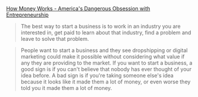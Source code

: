 [How Money Works - America's Dangerous Obsession with Entrepreneurship][yt-hmw-31-07-2023]

> The best way to start a business is to work in an industry you are interested in, get paid to learn about that industry, find a problem and leave to solve that problem.

> People want to start a business and they see dropshipping or digital marketing could make it possible without considering what value if any they are providing to the market. If you want to start a business, a good sign is if you can't believe that nobody has ever thought of your idea before. A bad sign is if you're taking someone else's idea because it looks like it made them a lot of money, or even worse they told you it made them a lot of money.

[yt-hmw-31-07-2023]: https://youtu.be/1pACVlOuUfU?t=512

